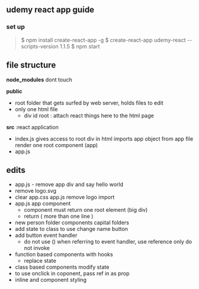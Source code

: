 ## udemy react app guide

### set up
> $ npm install create-react-app -g
> $ create-react-app udemy-react --scripts-version 1.1.5
> $ npm start

## file structure
**node_modules**
dont touch

**public**
- root folder that gets surfed by web server, holds files to edit
- only one html file
    - div id root : attach react things here to the html page

**src** :react application
- index.js gives access to root div in html
    imports app object from app file
    render one root component (app)
- app.js 


## edits
- app.js - remove app div and say hello world
- remove logo.svg
- clear app.css
app.js remove logo import
- app.js app component
    - component must return one root element (big div)
    - return ( more than one line )
- new person folder
    components capital folders
- add state to class to use change name button
- add button event handler
    - do not use () when referring to event handler, use reference only do not invoke
- function based components with hooks
    - replace state
- class based components modify state
- to use onclick in coponent, pass ref in as prop
- inline and component styling
